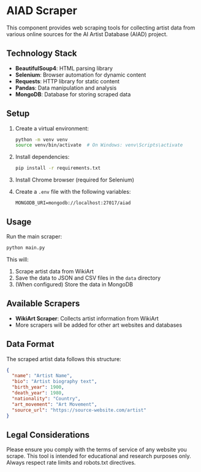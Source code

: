 # AIAD Scraper

This component provides web scraping tools for collecting artist data from various online sources for the AI Artist Database (AIAD) project.

## Technology Stack

- **BeautifulSoup4**: HTML parsing library
- **Selenium**: Browser automation for dynamic content
- **Requests**: HTTP library for static content
- **Pandas**: Data manipulation and analysis
- **MongoDB**: Database for storing scraped data

## Setup

1. Create a virtual environment:
   ```bash
   python -m venv venv
   source venv/bin/activate  # On Windows: venv\Scripts\activate
   ```

2. Install dependencies:
   ```bash
   pip install -r requirements.txt
   ```

3. Install Chrome browser (required for Selenium)

4. Create a `.env` file with the following variables:
   ```
   MONGODB_URI=mongodb://localhost:27017/aiad
   ```

## Usage

Run the main scraper:

```bash
python main.py
```

This will:
1. Scrape artist data from WikiArt
2. Save the data to JSON and CSV files in the `data` directory
3. (When configured) Store the data in MongoDB

## Available Scrapers

- **WikiArt Scraper**: Collects artist information from WikiArt
- More scrapers will be added for other art websites and databases

## Data Format

The scraped artist data follows this structure:

```json
{
  "name": "Artist Name",
  "bio": "Artist biography text",
  "birth_year": 1900,
  "death_year": 1980,
  "nationality": "Country",
  "art_movement": "Art Movement",
  "source_url": "https://source-website.com/artist"
}
```

## Legal Considerations

Please ensure you comply with the terms of service of any website you scrape. This tool is intended for educational and research purposes only. Always respect rate limits and robots.txt directives. 
